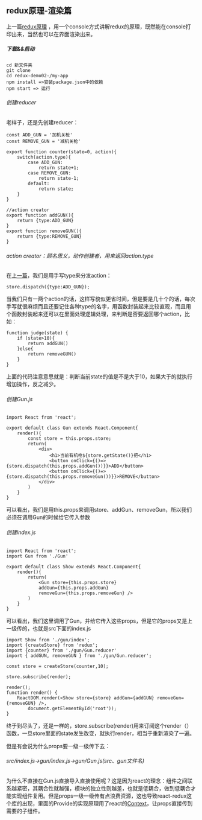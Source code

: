 ## redux原理-渲染篇

上一篇[redux原理](https://github.com/TypeInfos/redux-demo- "console篇") ，用一个console方式讲解redux的原理，既然能在console打印出来，当然也可以在界面渲染出来。

##### 下载&&启动
<pre><code>cd 新文件夹
git clone 
cd redux-demo02-/my-app
npm install =>安装package.json中的依赖
npm start => 运行
</pre></code>

###### 创建reducer
老样子，还是先创建reducer：

```
const ADD_GUN = '加机关枪'
const REMOVE_GUN = '减机关枪'

export function counter(state=0, action){
    switch(action.type){
        case ADD_GUN:
            return state+1;
        case REMOVE_GUN:
            return state-1;
        default:
            return state;
    }
}

//action creator
export function addGUN(){
    return {type:ADD_GUN}
}
export function removeGUN(){
    return {type:REMOVE_GUN}
}
```
###### action creator：顾名思义，动作创建者，用来返回action.type
在[上一篇](https://github.com/TypeInfos/redux-demo- "console篇")，我们是用手写type来分发action：

```
store.dispatch({type:ADD_GUN});
```
当我们只有一两个action的话，这样写貌似更省时间，但是要是几十个的话，每次手写就很麻烦而且还要记住各种type的名字，用函数封装起来比较直观，而且用个函数封装起来还可以在里面处理逻辑处理，来判断是否要返回哪个action，比如：

```
function judge(state) {
    if (state>10){
    	return addGUN()
    }else{
    	return removeGUN()
    }
}
```
上面的代码注意意思就是：判断当前state的值是不是大于10，如果大于的就执行增加操作，反之减少。

###### 创建Gun.js

```
import React from 'react';

export default class Gun extends React.Component{
    render(){
        const store = this.props.store;
        return(
            <div>
                <h1>当前有机枪${store.getState()}把</h1>
                <button onClick={()=>{store.dispatch(this.props.addGun())}}>ADD</button>
                <button onClick={()=>{store.dispatch(this.props.removeGun())}}>REMOVE</button>
            </div>
        )
    }
}
```
可以看出，我们是用this.props来调用store、addGun、removeGun，所以我们必须在调用Gun的时候给它传入参数

###### 创建index.js

```
import React from 'react';
import Gun from './Gun'

export default class Show extends React.Component{
    render(){
        return(
            <Gun store={this.props.store}
            addGun={this.props.addGun} 
            removeGun={this.props.removeGun} />
        )
    }
}
```
可以看出，我们这里调用了Gun，并给它传入这些props，但是它的props又是上一级传的，也就是src下面的index.js

```
import Show from './gun/index';
import {createStore} from 'redux';
import {counter} from './gun/Gun.reducer'
import { addGUN, removeGUN } from './gun/Gun.reducer';

const store = createStore(counter,10);

store.subscribe(render);

render();
function render() {
    ReactDOM.render(<Show store={store} addGun={addGUN} removeGun={removeGUN} />, 
        document.getElementById('root'));
}
```
终于到尽头了，还是一样的，store.subscribe(render)用来订阅这个render（）函数，一旦store里面的state发生改变，就执行render，相当于重新渲染了一遍。

但是有会说为什么props要一级一级传下去：
###### src/index.js->gun/index.js->gun/Gun.js(src、gun文件名)
为什么不直接在Gun.js直接导入直接使用呢？这是因为react的理念：组件之间联系越紧密，其耦合性就越强，模块的独立性则越差，也就是低耦合，做到低耦合才能实现组件复用。但是props一级一级传有点浪费资源，这也导致react-redux这个库的出现，里面的Provide的实现原理用了react的[Context](https://reactjs.org/docs/context.html"react-context")，让props直接传到需要的子组件。
